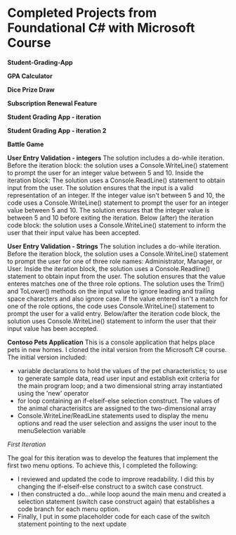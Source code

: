 # Completed Projects from Foundational C# with Microsoft Course

**Student-Grading-App**

**GPA Calculator**

**Dice Prize Draw**

**Subscription Renewal Feature**

**Student Grading App - iteration**

**Student Grading App - iteration 2**

**Battle Game**

**User Entry Validation - integers**
The solution includes a do-while iteration.
Before the iteration block: the solution uses a Console.WriteLine() statement to prompt the user for an integer value between 5 and 10.
Inside the iteration block: The solution uses a Console.ReadLine() statement to obtain input from the user. The solution ensures that the input is a valid representation of an integer. If the integer value isn't between 5 and 10, the code uses a Console.WriteLine() statement to prompt the user for an integer value between 5 and 10. The solution ensures that the integer value is between 5 and 10 before exiting the iteration.
Below (after) the iteration code block: the solution uses a Console.WriteLine() statement to inform the user that their input value has been accepted.

**User Entry Validation - Strings**
The solution includes a do-while iteration.
Before the iteration block, the solution uses a Console.WriteLine() statement to prompt the user for one of three role names: Administrator, Manager, or User.
Inside the iteration block, the solution uses a Console.Readline() statement to obtain input from the user. The solution ensures that the value enteres matches one of the three role options. The solution uses the Trim() and ToLower() methods on the input value to ignore leading and trailing space characters and also ignore case. If the value entered isn't a match for one of the role options, the code uses Console.WriteLine() statement to prompt the user for a valid entry.
Below/after the iteration code block, the solution uses Console.WriteLine() statement to inform the user that their input value has been accepted.

**Contoso Pets Application**
This is a console application that helps place pets in new homes.
I cloned the inital version from the Microsoft C# course. The initial version included:
- variable declarations to hold the values of the pet characteristics; to use to generate sample data, read user input and establish exit criteria for the main program loop; and a two dimensional string array instantiated using the 'new' operator
- for loop containing an if-elseif-else selection construct. The values of the animal characterisitcs are assigned to the two-dimensional array
- Console.WriteLine/ReadLine statements used to display the menu options and read the user selection and assigns the user inout to the menuSelection variable

*First Iteration*

The goal for this iteration was to develop the features that implement the first two menu options. To achieve this, I completed the following:

- I reviewed and updated the code to improve readability. I did this by changing the if-elseif-else construct to a switch case construct.
- I then constructed a do...while loop aound the main menu and created a selection statement (switch case construct again) that establishes a code branch for each menu option.
- Finally, I put in some placeholder code for each case of the switch statement pointing to the next update
  
